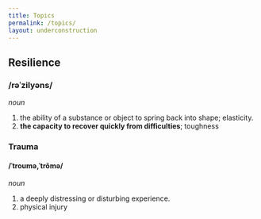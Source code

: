 ```yaml
---
title: Topics
permalink: /topics/
layout: underconstruction
---
```


## __Resilience__ ##   

### /rəˈzilyəns/ ###
_noun_  

1. the ability of a substance or object to spring back into shape; elasticity.
2. __the capacity to recover quickly from difficulties__; toughness

### Trauma ###  

#### /ˈtroumə,ˈtrômə/ ####
_noun_

1. a deeply distressing or disturbing experience.
2. physical injury
